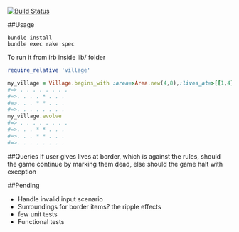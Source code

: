 [![Build Status](https://travis-ci.org/paramadeep/game.svg?branch=master)](https://travis-ci.org/paramadeep/game)

##Usage

```
bundle install
bundle exec rake spec
```

To run it from irb
inside lib/ folder
```ruby
require_relative 'village'

my_village = Village.begins_with :area=>Area.new(4,8),:lives_at=>[[1,4],[2,3],[2,4]]
#=> . . . . . . . .
#=>. . . . * . . .
#=>. . . * * . . .
#=>. . . . . . . .
my_village.evolve
#=> . . . . . . . .
#=>. . . * * . . .
#=>. . . * * . . .
#=>. . . . . . . .

```


##Queries
If user gives lives at border, which is against the rules, should the game continue by marking them dead, else should the game halt with execption

##Pending
* Handle invalid input scenario
* Surroundings for border items? the ripple effects
* few unit tests 
* Functional tests
